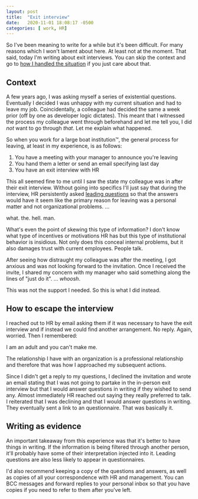 ```yaml
---
layout: post
title:  "Exit interview"
date:   2020-11-01 18:08:17 -0500
categories: [ work, HR]
---
```


So I've been meaning to write for a while but it's been difficult. For many
reasons which I won't lament about here. At least not at the moment. That said,
today I'm writing about exit interviews. You can skip the context and go to [how
I handled the situation](#how-to-escape-the-interview) if you just care about
that.

## Context

A few years ago, I was asking myself a series of existential questions.
Eventually I decided I was unhappy with my current situation and had to leave my
job. Coincidentally, a colleague had decided the same a week prior (off by one
as developer logic dictates). This meant that I witnessed the process my
colleague went through beforehand and let me tell you, I did *not* want to go
through *that*. Let me explain what happened.

So when you work for a large boat institution™, the general process for leaving,
at least in my experience, is as follows:

1. You have a meeting with your manager to announce you're leaving
2. You hand them a letter or send an email specifying last day
3. You have an exit interview with HR

This all seemed fine to me until I saw the state my colleague was in after their
exit interview. Without going into specifics I'll just say that during the
interview, HR persistently asked [leading questions][wiki-leading-q] so that the
answers would have it seem like the primary reason for leaving was a personal
matter and not organizational problems. ...

what. the. hell. man.

What's even the point of skewing this type of information? I don't know what
type of incentives or motivations HR has but this type of institutional
behavior is insidious. Not only does this conceal internal problems, but it also
damages trust with current employees. People talk.

After seeing how distraught my colleague was after the meeting, I got anxious
and was not looking forward to the invitation. Once I received the invite, I
shared my concern with my manager who said something along the lines of "just do
it". ... *whoosh*.

This was not the support I needed. So this is what I did instead.

## How to escape the interview

I reached out to HR by email asking them if it was necessary to have the exit
interview and if instead we could find another arrangement. No reply. Again,
worried. Then I remembered: 

I am an adult and you can't make me. 

The relationship I have with an organization is a professional relationship and
therefore that was how I approached my subsequent actions.

Since I didn't get a reply to my questions, I declined the invitation and wrote
an email stating that I was not going to partake in the in-person exit interview
but that I would answer questions in writing if they wished to send any. Almost
immediately HR reached out saying they really preferred to talk. I reiterated
that I was declining and that I would answer questions in writing. They
eventually sent a link to an questionnaire. That was basically it.

## Writing as evidence

An important takeaway from this experience was that it's better to have things
in writing. If the information is being filtered through another person, it'll
probably have some of their interpretation injected into it. Leading questions
are also less likely to appear in questionnaires. 

I'd also recommend keeping a copy of the questions and answers, as well as
copies of all your correspondence with HR and management. You can BCC messages
and forward replies to your personal inbox so that you have copies if you need
to refer to them after you've left.

[wiki-leading-q]: https://en.wikipedia.org/wiki/Leading_question
